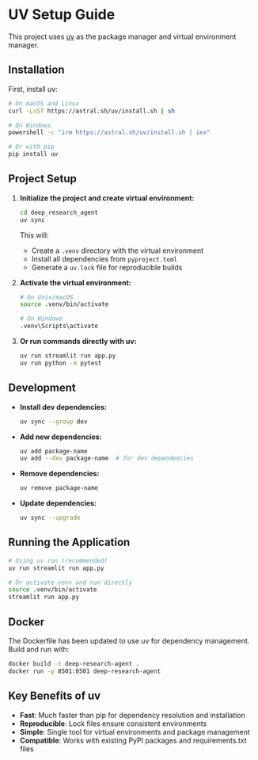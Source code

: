 # UV Setup Guide

This project uses [uv](https://docs.astral.sh/uv/) as the package manager and virtual environment manager.

## Installation

First, install uv:

```bash
# On macOS and Linux
curl -LsSf https://astral.sh/uv/install.sh | sh

# On Windows
powershell -c "irm https://astral.sh/uv/install.sh | iex"

# Or with pip
pip install uv
```

## Project Setup

1. **Initialize the project and create virtual environment:**
   ```bash
   cd deep_research_agent
   uv sync
   ```
   This will:
   - Create a `.venv` directory with the virtual environment
   - Install all dependencies from `pyproject.toml`
   - Generate a `uv.lock` file for reproducible builds

2. **Activate the virtual environment:**
   ```bash
   # On Unix/macOS
   source .venv/bin/activate
   
   # On Windows
   .venv\Scripts\activate
   ```

3. **Or run commands directly with uv:**
   ```bash
   uv run streamlit run app.py
   uv run python -m pytest
   ```

## Development

- **Install dev dependencies:**
  ```bash
  uv sync --group dev
  ```

- **Add new dependencies:**
  ```bash
  uv add package-name
  uv add --dev package-name  # for dev dependencies
  ```

- **Remove dependencies:**
  ```bash
  uv remove package-name
  ```

- **Update dependencies:**
  ```bash
  uv sync --upgrade
  ```

## Running the Application

```bash
# Using uv run (recommended)
uv run streamlit run app.py

# Or activate venv and run directly
source .venv/bin/activate
streamlit run app.py
```

## Docker

The Dockerfile has been updated to use uv for dependency management. Build and run with:

```bash
docker build -t deep-research-agent .
docker run -p 8501:8501 deep-research-agent
```

## Key Benefits of uv

- **Fast**: Much faster than pip for dependency resolution and installation
- **Reproducible**: Lock files ensure consistent environments
- **Simple**: Single tool for virtual environments and package management
- **Compatible**: Works with existing PyPI packages and requirements.txt files 